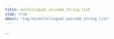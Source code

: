 ```yaml
---
title: multilingual_unicode_string_list
stub: true
about: 'tag:h3/multilingual_unicode_string_list'
---
```

...

